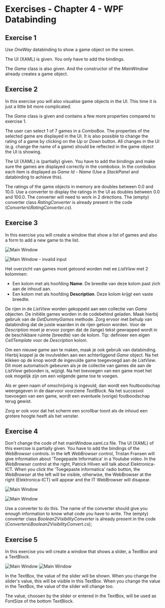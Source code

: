 # Exercises - Chapter 4 - WPF Databinding

## Exercise 1
Use *OneWay* databinding to show a game object on the screen. 

The UI (XAML) is given. You only have to add the bindings.

The *Game* class is also given. And the constructor of the *MainWindow* already creates a game object.

## Exercise 2
In this exercise you will also visualise game objects in the UI.
This time it is just a little bit more complicated.

The *Game* class is given and contains a few more properties compared to exercise 1.

The user can select 1 of 7 games in a ComboBox. The properties of the selected game are displayed in the UI. 
It is also possible to change the rating of a game by clicking on the *Up* or *Down* button. 
All changes in the UI (e.g. change the name of a game) should be reflected in the game object the UI is showing.

The UI (XAML) is (partially) given. You have to add the bindings and make sure the games are displayed correctly in the combobox. 
In the combobox each item is displayed as *Game Id - Name* (Use a *StackPanel* and databinding to achieve this).

The ratings of the game objects in memory are doubles between 0.0 and 10.0. 
Use a converter to display the ratings in the UI as doubles between 0.0 and 100.0. 
The converter will need to work in 2 directions. 
The (empty) converter class *RatingConverter* is already present in the code (*Converters\RatingConverter.cs*). 

## Exercise 3
In this exercise you will create a window that show a list of games and also a form to add a new game to the list. 

![Main Window](images/MainWindow_exercise3.png)

![Main Window - invalid input](images/MainWindow_exercise3_2.png)

Het overzicht van games moet getoond worden met ee *ListView* met 2 kolommen: 
* Een kolom met als hoofding **Name**. De breedte van deze kolom past zich aan de inhoud aan.
* Een kolom met als hoofding **Description**. Deze kolom krijgt een vaste breedte. 

De rijen in de *ListView* worden gekoppeld aan een collectie van *Game* objecten. 
De initiële games worden in de codebehind geladen. Maak hierbij gebruik van de *GetDummyGames* methode. 
Zorg ervoor met behulp van databinding dat de juiste waarden in de rijen getoon worden. 
Voor de *Description* moet je ervoor zorgen dat de (lange) tekst gewrapped wordt in de beschikbare ruimte (breedte) van de kolom. Tip: definieer een eigen *CellTemplate* voor de *Description* kolom.

Om een nieuwe game aan te maken, maak je ook gebruik van databinding. Hierbij koppel je de invulvelden aan een achterliggend *Game* object. 
Na het klikken op de knop wordt de ingevulde game toegevoegd aan de *ListView*. Dit moet automatisch gebeuren als je de collectie van games die aan de *ListView* gebonden is, wijzigt. 
Na het toevoegen van een game moet het ook mogelijk zijn om een volgende game toe te voegen.

Als er geen naam of omschrijving is ingevuld, dan wordt een foutboodschap weergegeven in de daarvoor voorziene *TextBlock*. 
Na het succesvol toevoegen van een game, wordt een eventuele (vorige) foutboodschap terug gewist. 

Zorg er ook voor dat het scherm een scrollbar toont als de inhoud een grotere hoogte heeft als het venster.


## Exercise 4
Don't change the code of het mainWindow.xaml.cs file.
The UI (XAML) of this exercise is partially given. You have to add the bindings of the *WebBrowser* controls. 
In the left *WebBrowser* control, Tristan Fransen will give information about 'Toegepaste Informatica' in a Youtube video. 
In the *WebBrowse*r control at the right, Patrick Hilven will talk about Elektronica-ICT.
When you click the 'Toegepaste informatica' radio button, the *WebBrowser* at the left will be visible, otherwise, the WebBrowser at the right (Elektronica-ICT) will appear and the IT WebBrowser will disapear.

![Main Window](images/MainWindow_exercise4_IT.png)

![Main Window](images/MainWindow_exercise4_EA.png)

Use a converter to do this. The name of the converter should give you enough information to know what code you have to write.
The (empty) converter class *Boolean2VisibilityConverter* is already present in the code  (*Converters\Boolean2VisibilityConvert.cs*);

## Exercise 5
In this exercise you will create a window that shows a slider, a TextBox and a TextBlock.

![Main Window](images/MainWindow_exercise5.png)
![Main Window](images/MainWindow_exercise5b.png)

In the TextBox, the value of the slider will be shown. When you change the slider's value, this will be visible in this TextBox.
When you change the value in the TextBox, the value of the slider will change too.

The value, choosen by the slider or entered in the TextBox, will be used as FontSize of the bottom TextBlock.
